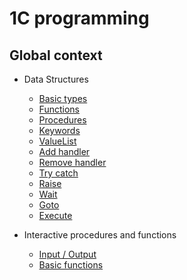 # 1C programming

## Global context

+ Data Structures
    + [Basic types](./Data%20structures/BasicTypes.md)
    + [Functions](./Data%20structures/Functions.md)
    + [Procedures](./Data%20structures/Procedures.md)
    + [Keywords](./Data%20structures/Keywords.md)
    + [ValueList](./Data%20structures/ValueList.md)
    + [Add handler](./Data%20structures/AddHandler.md)
    + [Remove handler](./Data%20structures/RemoveHandler.md)
    + [Try catch](./Data%20structures/TryCatch.md)
    + [Raise](./Data%20structures/Raise.md)
    + [Wait](./Data%20structures/Wait.md)
    + [Goto](./Data%20structures/Goto.md)
    + [Execute](./Data%20structures/Excecute.md)

+ Interactive procedures and functions
    + [Input / Output](./Procedures/IO.md)
    + [Basic functions](./Procedures/Basic.md)